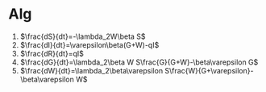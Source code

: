 # Alg

1. $\frac{dS}{dt}=-\lambda_2W\beta S$
2. $\frac{dI}{dt}=\varepsilon\beta(G+W)-qI$
3. $\frac{dR}{dt}=qI$
4. $\frac{dG}{dt}=\lambda_2\beta W S\frac{G}{G+W}-\beta\varepsilon G$
5. $\frac{dW}{dt}=\lambda_2\beta\varepsilon S\frac{W}{G+\varepsilon}-\beta\varepsilon W$
